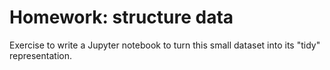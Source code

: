 # Homework: structure data

Exercise to write a Jupyter notebook to turn this small dataset into its "tidy" representation.
